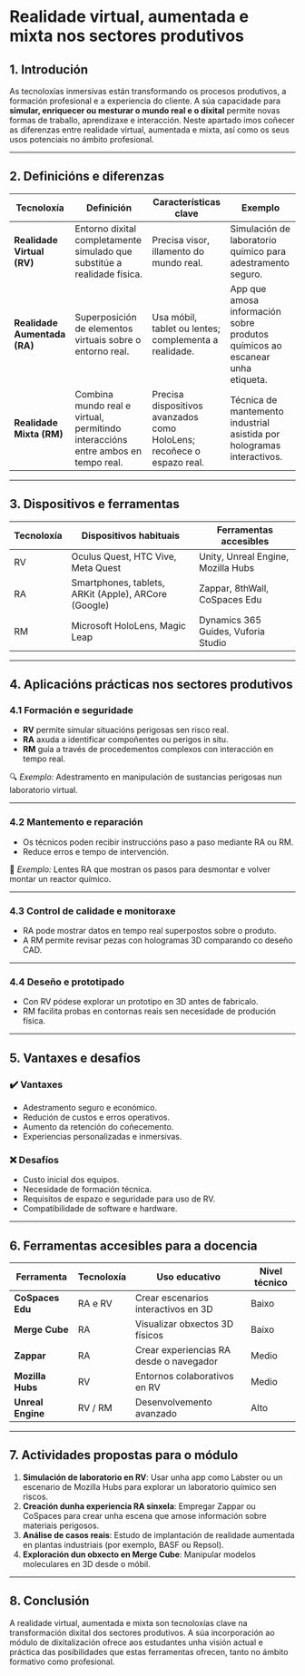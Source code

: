 # Realidade virtual, aumentada e mixta nos sectores produtivos

## 1. Introdución

As tecnoloxías inmersivas están transformando os procesos produtivos, a formación profesional e a experiencia do cliente. A súa capacidade para **simular, enriquecer ou mesturar o mundo real e o dixital** permite novas formas de traballo, aprendizaxe e interacción. Neste apartado imos coñecer as diferenzas entre realidade virtual, aumentada e mixta, así como os seus usos potenciais no ámbito profesional.

---

## 2. Definicións e diferenzas

| Tecnoloxía                   | Definición                                                                       | Características clave                                                 | Exemplo                                                                      |
| ---------------------------- | -------------------------------------------------------------------------------- | --------------------------------------------------------------------- | ---------------------------------------------------------------------------- |
| **Realidade Virtual (RV)**   | Entorno dixital completamente simulado que substitúe a realidade física.         | Precisa visor, illamento do mundo real.                               | Simulación de laboratorio químico para adestramento seguro.                  |
| **Realidade Aumentada (RA)** | Superposición de elementos virtuais sobre o entorno real.                        | Usa móbil, tablet ou lentes; complementa a realidade.                 | App que amosa información sobre produtos químicos ao escanear unha etiqueta. |
| **Realidade Mixta (RM)**     | Combina mundo real e virtual, permitindo interaccións entre ambos en tempo real. | Precisa dispositivos avanzados como HoloLens; recoñece o espazo real. | Técnica de mantemento industrial asistida por hologramas interactivos.       |

---

## 3. Dispositivos e ferramentas

| Tecnoloxía | Dispositivos habituais                               | Ferramentas accesibles              |
| ---------- | ---------------------------------------------------- | ----------------------------------- |
| RV         | Oculus Quest, HTC Vive, Meta Quest                   | Unity, Unreal Engine, Mozilla Hubs  |
| RA         | Smartphones, tablets, ARKit (Apple), ARCore (Google) | Zappar, 8thWall, CoSpaces Edu       |
| RM         | Microsoft HoloLens, Magic Leap                       | Dynamics 365 Guides, Vuforia Studio |

---

## 4. Aplicacións prácticas nos sectores produtivos

### 4.1 Formación e seguridade

* **RV** permite simular situacións perigosas sen risco real.
* **RA** axuda a identificar compoñentes ou perigos in situ.
* **RM** guía a través de procedementos complexos con interacción en tempo real.

🔍 *Exemplo:* Adestramento en manipulación de sustancias perigosas nun laboratorio virtual.

---

### 4.2 Mantemento e reparación

* Os técnicos poden recibir instruccións paso a paso mediante RA ou RM.
* Reduce erros e tempo de intervención.

🔧 *Exemplo:* Lentes RA que mostran os pasos para desmontar e volver montar un reactor químico.

---

### 4.3 Control de calidade e monitoraxe

* RA pode mostrar datos en tempo real superpostos sobre o produto.
* A RM permite revisar pezas con hologramas 3D comparando co deseño CAD.

---

### 4.4 Deseño e prototipado

* Con RV pódese explorar un prototipo en 3D antes de fabricalo.
* RM facilita probas en contornas reais sen necesidade de produción física.

---

## 5. Vantaxes e desafíos

### ✔️ Vantaxes

* Adestramento seguro e económico.
* Redución de custos e erros operativos.
* Aumento da retención do coñecemento.
* Experiencias personalizadas e inmersivas.

### ❌ Desafíos

* Custo inicial dos equipos.
* Necesidade de formación técnica.
* Requisitos de espazo e seguridade para uso de RV.
* Compatibilidade de software e hardware.

---

## 6. Ferramentas accesibles para a docencia

| Ferramenta        | Tecnoloxía | Uso educativo                           | Nivel técnico |
| ----------------- | ---------- | --------------------------------------- | ------------- |
| **CoSpaces Edu**  | RA e RV    | Crear escenarios interactivos en 3D     | Baixo         |
| **Merge Cube**    | RA         | Visualizar obxectos 3D físicos          | Baixo         |
| **Zappar**        | RA         | Crear experiencias RA desde o navegador | Medio         |
| **Mozilla Hubs**  | RV         | Entornos colaborativos en RV            | Medio         |
| **Unreal Engine** | RV / RM    | Desenvolvemento avanzado                | Alto          |

---

## 7. Actividades propostas para o módulo

1. **Simulación de laboratorio en RV**: Usar unha app como Labster ou un escenario de Mozilla Hubs para explorar un laboratorio químico sen riscos.
2. **Creación dunha experiencia RA sinxela**: Empregar Zappar ou CoSpaces para crear unha escena que amose información sobre materiais perigosos.
3. **Análise de casos reais**: Estudo de implantación de realidade aumentada en plantas industriais (por exemplo, BASF ou Repsol).
4. **Exploración dun obxecto en Merge Cube**: Manipular modelos moleculares en 3D desde o móbil.

---

## 8. Conclusión

A realidade virtual, aumentada e mixta son tecnoloxías clave na transformación dixital dos sectores produtivos. A súa incorporación ao módulo de dixitalización ofrece aos estudantes unha visión actual e práctica das posibilidades que estas ferramentas ofrecen, tanto no ámbito formativo como profesional.
